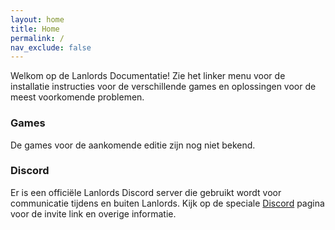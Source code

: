 ```yaml
---
layout: home
title: Home
permalink: /
nav_exclude: false
---
```


Welkom op de Lanlords Documentatie! Zie het linker menu voor de installatie
instructies voor de verschillende games en oplossingen voor de meest
voorkomende problemen.

### Games

De games voor de aankomende editie zijn nog niet bekend.

<!--
Deze editie spelen we de onderstaande games:

| Game                                     | Versie                           |
|------------------------------------------|----------------------------------|
| [Battlefield 1942](games/bf1942)         | `{{ site.data.bf1942.version }}` |
| [Battlefield 2](games/bf2)               | `{{ site.data.bf2.version }}`    |
| [Battlefield 4](games/bf4)               | `{{ site.data.bf4.version }}`    |
| [Battlefield Bad Company 2](games/bfbc2) | `{{ site.data.bfbc2.version }}`  |
| [Call of Duty 2](games/cod2)             | `{{ site.data.cod2.version }}`   |
| [Call of Duty 4](games/cod4)             | `{{ site.data.cod4.version }}`   |
| [Counter-Strike 2](games/cs2)            | `{{ site.data.cs2.version }}`    |
| [Team Fortress 2](games/tf2)             | `{{ site.data.tf2.version }}`    |
-->

### Discord

Er is een officiële Lanlords Discord server die gebruikt wordt voor communicatie
tijdens en buiten Lanlords. Kijk op de speciale [Discord](https://discord.lanlords.nl)
pagina voor de invite link en overige informatie.
